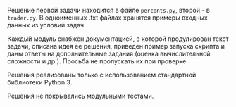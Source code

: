 Решение первой задачи находится в файле `percents.py`, второй - в `trader.py`.
В одноименных .txt файлах хранятся примеры входных данных из условий задач. 

Каждый модуль снабжен документацией, в которой продулирован текст задачи, описана идея ее решения, 
приведен пример запуска скрипта и даны ответы на дополнительные задания (оценка вычислительной сложности и др.).
Просьба не пропускать их при проверке.

Решения реализованы только с использованием стандартной библиотеки Python 3.

Решения не покрывались модульными тестами.
